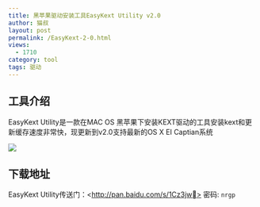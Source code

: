 ```yaml
---
title: 黑苹果驱动安装工具EasyKext Utility v2.0
author: 猫叔
layout: post
permalink: /EasyKext-2-0.html
views:
  - 1710
category: tool
tags: 驱动
---
```


## 工具介绍

EasyKext Utility是一款在MAC OS 黑苹果下安装KEXT驱动的工具安装kext和更新缓存速度非常快，现更新到v2.0支持最新的OS X EI Captian系统

![](http://cache.maoshu.cc/uploads/2015/09/easy-kext-install.png)



## 下载地址

EasyKext Utility传送门：<http://pan.baidu.com/s/1Cz3jw> 密码: `nrgp`


